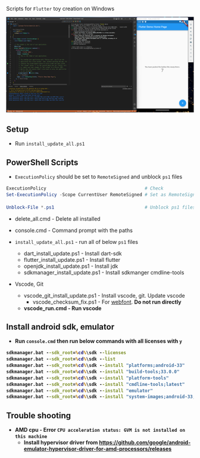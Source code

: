 Scripts for `Flutter` toy creation on Windows

<img src="image.png">


## Setup

* Run `install_update_all.ps1`


## PowerShell Scripts

* `ExecutionPolicy` should be set to `RemoteSigned` and unblock `ps1` files
```powershell
ExecutionPolicy                                     # Check
Set-ExecutionPolicy -Scope CurrentUser RemoteSigned # Set as RemoteSigned

Unblock-File *.ps1                                  # Unblock ps1 files
```

* delete_all.cmd - Delete all installed
* console.cmd - Command prompt with the paths

* `install_update_all.ps1` - run all of below `ps1` files
    * dart_install_update.ps1 - Install dart-sdk
    * flutter_install_update.ps1 - Install flutter
    * openjdk_install_update.ps1 - Install jdk
    * sdkmanager_install_update.ps1 - Install sdkmanger cmdline-tools

* Vscode, Git
    * vscode_git_install_update.ps1 - Install vscode, git. Update vscode
        * vscode_checksum_fix.ps1 - For [webfont](https://github.com/Joungkyun/font-d2coding-ligature). <b>Do not run directly<b>
    * vscode_run.cmd - Run vscode


## Install android sdk, emulator

* Run `console.cmd` then run below commands with all licenses with `y`
```cmd
sdkmanager.bat --sdk_root=%cd%\sdk --licenses
sdkmanager.bat --sdk_root=%cd%\sdk --list
sdkmanager.bat --sdk_root=%cd%\sdk --install "platforms;android-33"
sdkmanager.bat --sdk_root=%cd%\sdk --install "build-tools;33.0.0"
sdkmanager.bat --sdk_root=%cd%\sdk --install "platform-tools"
sdkmanager.bat --sdk_root=%cd%\sdk --install "cmdline-tools;latest"
sdkmanager.bat --sdk_root=%cd%\sdk --install "emulator"
sdkmanager.bat --sdk_root=%cd%\sdk --install "system-images;android-33;google_apis_playstore;x86_64"
```


## Trouble shooting

* AMD cpu - Error `CPU acceleration status: GVM is not installed on this machine`
	* Install hypervisor driver from https://github.com/google/android-emulator-hypervisor-driver-for-amd-processors/releases
